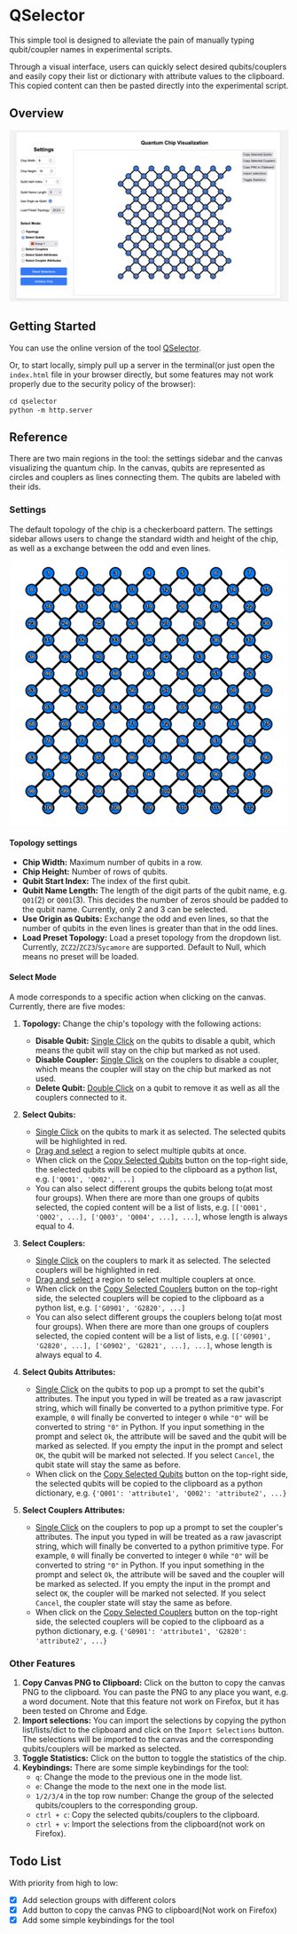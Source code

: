 # QSelector

This simple tool is designed to alleviate the pain of manually typing qubit/coupler names in experimental scripts.

Through a visual interface, users can quickly select desired qubits/couplers and easily copy their list or dictionary with attribute values to the clipboard. This copied content can then be pasted directly into the experimental script.


## Overview

![tool overview](images/overview.png)

## Getting Started

You can use the online version of the tool [QSelector](https://inmzhang.github.io/qselector/).

Or, to start locally, simply pull up a server in the terminal(or just open the `index.html` file in your browser directly, but some features may not work properly due to the security policy of the browser):

```shell
cd qselector
python -m http.server
```

## Reference

There are two main regions in the tool: the settings sidebar and the canvas visualizing the quantum chip.
In the canvas, qubits are represented as circles and couplers as lines connecting them. The qubits are labeled with their ids.

### Settings

The default topology of the chip is a checkerboard pattern. The settings sidebar allows users to change the standard width and height of the chip, as well as a exchange between the odd and even lines.

![standard topology](images/standard_topo.png)

#### Topology settings

- **Chip Width:** Maximum number of qubits in a row.
- **Chip Height:** Number of rows of qubits.
- **Qubit Start Index:** The index of the first qubit.
- **Qubit Name Length:** The length of the digit parts of the qubit name, e.g. `Q01`(2) or `Q001`(3).
This decides the number of zeros should be padded to the qubit name. Currently, only 2 and 3 can be selected.
- **Use Origin as Qubits:** Exchange the odd and even lines, so that the number 
of qubits in the even lines is greater than that in the odd lines.
- **Load Preset Topology:** Load a preset topology from the dropdown list. Currently,
`ZCZ2`/`ZCZ3`/`Sycamore` are supported. Default to Null, which means no preset will be loaded.

#### Select Mode

A mode corresponds to a specific action when clicking on the canvas. Currently, there are 
five modes:

1. **Topology:** Change the chip's topology with the following actions:
   - **Disable Qubit:** <u>Single Click</u> on the qubits to disable a qubit, which means the qubit will
   stay on the chip but marked as not used.
   - **Disable Coupler:** <u>Single Click</u> on the couplers to disable a coupler, which means the coupler
    will stay on the chip but marked as not used.
   - **Delete Qubit:** <u>Double Click</u> on a qubit to remove it as well as all the couplers connected to it.

2. **Select Qubits:** 
    - <u>Single Click</u> on the qubits to mark it as selected. The selected qubits will be highlighted in red.
    - <u>Drag and select</u> a region to select multiple qubits at once.
    - When click on the <u>Copy Selected Qubits</u> button on the top-right side, the selected qubits will be 
    copied to the clipboard as a python list, e.g. `['Q001', 'Q002', ...]`
    - You can also select different groups the qubits belong to(at most four groups). When there are more than one 
    groups of qubits selected, the copied content will be a list of lists, e.g. `[['Q001', 'Q002', ...], ['Q003', 'Q004', ...], ...]`,
    whose length is always equal to 4.

3. **Select Couplers:**
    - <u>Single Click</u> on the couplers to mark it as selected. The selected couplers will be highlighted in red.
    - <u>Drag and select</u> a region to select multiple couplers at once.
    - When click on the <u>Copy Selected Couplers</u> button on the top-right side, the selected couplers will be
    copied to the clipboard as a python list, e.g. `['G0901', 'G2820', ...]`
    - You can also select different groups the couplers belong to(at most four groups). When there are more than one
    groups of couplers selected, the copied content will be a list of lists, e.g. `[['G0901', 'G2820', ...], ['G0902', 'G2821', ...], ...]`,
    whose length is always equal to 4.

1. **Select Qubits Attributes:** 
    - <u>Single Click</u> on the qubits to pop up a prompt to set the qubit's attributes. The input you typed
    in will be treated as a raw javascript string, which will finally be converted to a python primitive type.
    For example, `0` will finally be converted to integer `0` while `"0"` will be converted to string `"0"` in
    Python. If you input something in the prompt and select `Ok`, the attribute will be saved and the qubit will
    be marked as selected. If you empty the input in the prompt and select `OK`, the qubit will be marked not selected. If you select `Cancel`, the qubit state will stay the same as before.
    - When click on the <u>Copy Selected Qubits</u> button on the top-right side, the selected qubits will be copied to the clipboard as a python dictionary, e.g. `{'Q001': 'attribute1', 'Q002': 'attribute2', ...}`

2. **Select Couplers Attributes:**
    - <u>Single Click</u> on the couplers to pop up a prompt to set the coupler's attributes. The input you typed
    in will be treated as a raw javascript string, which will finally be converted to a python primitive type.
    For example, `0` will finally be converted to integer `0` while `"0"` will be converted to string `"0"` in
    Python. If you input something in the prompt and select `Ok`, the attribute will be saved and the coupler will
    be marked as selected. If you empty the input in the prompt and select `OK`, the coupler will be marked not selected. If you select `Cancel`, the coupler state will stay the same as before.
    - When click on the <u>Copy Selected Couplers</u> button on the top-right side, the selected couplers will be copied to the clipboard as a python dictionary, e.g. `{'G0901': 'attribute1', 'G2820': 'attribute2', ...}`

### Other Features

1. **Copy Canvas PNG to Clipboard:** Click on the button to copy the canvas PNG to the clipboard. You can paste the PNG to any place you want, e.g. a word document. Note that this feature not work on Firefox, but it has been tested on Chrome and Edge.
2. **Import selections:** You can import the selections by copying the python list/lists/dict to the clipboard and click on the `Import Selections` button. The selections will be imported to the canvas and the corresponding qubits/couplers will be marked as selected.
3. **Toggle Statistics:** Click on the button to toggle the statistics of the chip.
4. **Keybindings:** There are some simple keybindings for the tool:
    - `q`: Change the mode to the previous one in the mode list.
    - `e`: Change the mode to the next one in the mode list.
    - `1/2/3/4` in the top row number: Change the group of the selected qubits/couplers to the corresponding group.
    - `ctrl + c`: Copy the selected qubits/couplers to the clipboard.
    - `ctrl + v`: Import the selections from the clipboard(not work on Firefox).
    
## Todo List

With priority from high to low:

- [x] Add selection groups with different colors
- [x] Add button to copy the canvas PNG to clipboard(Not work on Firefox)
- [x] Add some simple keybindings for the tool